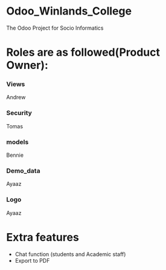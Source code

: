 # Odoo_Winlands_College
The Odoo Project for Socio Informatics
# Roles are as followed(Product Owner):
### Views
Andrew
### Security
Tomas
### models
Bennie
### Demo_data
Ayaaz
### Logo
Ayaaz


# Extra features
* Chat function (students and Academic staff)
* Export to PDF

